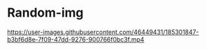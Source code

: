 # Random-img

https://user-images.githubusercontent.com/46449431/185301847-b3bf6d8e-7f09-47dd-9276-900766f0bc3f.mp4

